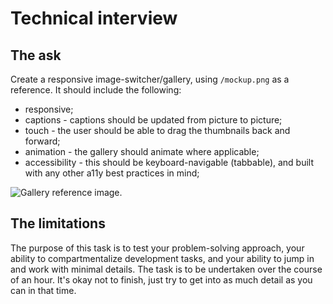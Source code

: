 # Technical interview

## The ask

Create a responsive image-switcher/gallery, using `/mockup.png` as a reference. It should include the following:

- responsive;
- captions - captions should be updated from picture to picture;
- touch - the user should be able to drag the thumbnails back and forward;
- animation - the gallery should animate where applicable;
- accessibility - this should be keyboard-navigable (tabbable), and built with any other a11y best practices in mind;

<img src="/mockup.png" alt="Gallery reference image." />

## The limitations

The purpose of this task is to test your problem-solving approach, your ability to compartmentalize development tasks, and your ability to jump in and work with minimal details. The task is to be undertaken over the course of an hour. It's okay not to finish, just try to get into as much detail as you can in that time.
